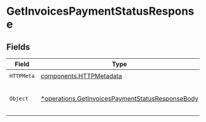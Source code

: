 # GetInvoicesPaymentStatusResponse


## Fields

| Field                                                                                                               | Type                                                                                                                | Required                                                                                                            | Description                                                                                                         |
| ------------------------------------------------------------------------------------------------------------------- | ------------------------------------------------------------------------------------------------------------------- | ------------------------------------------------------------------------------------------------------------------- | ------------------------------------------------------------------------------------------------------------------- |
| `HTTPMeta`                                                                                                          | [components.HTTPMetadata](../../models/components/httpmetadata.md)                                                  | :heavy_check_mark:                                                                                                  | N/A                                                                                                                 |
| `Object`                                                                                                            | [*operations.GetInvoicesPaymentStatusResponseBody](../../models/operations/getinvoicespaymentstatusresponsebody.md) | :heavy_minus_sign:                                                                                                  | Payment status for the authenticated team.                                                                          |